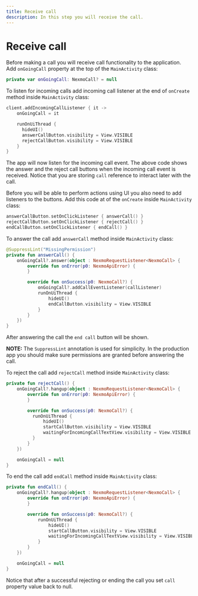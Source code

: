 ```yaml
---
title: Receive call
description: In this step you will receive the call.
---
```


# Receive call

Before making a call you will receive call functionality to the application. Add `onGoingCall` property at the top of the `MainActivity` class:

```kotlin
private var onGoingCall: NexmoCall? = null
```

To listen for incoming calls add incoming call listener at the end of `onCreate` method inside `MainActivity` class:

```kotlin
client.addIncomingCallListener { it ->
    onGoingCall = it

    runOnUiThread {
      hideUI()
      answerCallButton.visibility = View.VISIBLE
      rejectCallButton.visibility = View.VISIBLE
    }
}
```

The app will now listen for the incoming call event. The above code shows the answer and the reject call buttons when the incoming call event is received. Notice that you are storing `call` reference to interact later with the call.

Before you will be able to perform actions using UI you also need to add listeners to the buttons. Add this code at of the `onCreate` inside `MainActivity` class:

```kotlin
answerCallButton.setOnClickListener { answerCall() }
rejectCallButton.setOnClickListener { rejectCall() }
endCallButton.setOnClickListener { endCall() }
```

To answer the call add `answerCall` method inside `MainActivity` class:

```kotlin
@SuppressLint("MissingPermission")
private fun answerCall() {
    onGoingCall?.answer(object : NexmoRequestListener<NexmoCall> {
        override fun onError(p0: NexmoApiError) {
        }

        override fun onSuccess(p0: NexmoCall?) {
            onGoingCall?.addCallEventListener(callListener)
            runOnUiThread {
                hideUI()
                endCallButton.visibility = View.VISIBLE
            }
        }
    })
}
```

After answering the call the `end call` button will be shown.

**NOTE:** The `SuppressLint` annotation is used for simplicity. In the production app you should make sure permissions are granted before answering the call.

To reject the call add `rejectCall` method inside `MainActivity` class:

```kotlin
private fun rejectCall() {
    onGoingCall?.hangup(object : NexmoRequestListener<NexmoCall> {
        override fun onError(p0: NexmoApiError) {
        }

        override fun onSuccess(p0: NexmoCall?) {
          runOnUiThread {
              hideUI()
              startCallButton.visibility = View.VISIBLE
              waitingForIncomingCallTextView.visibility = View.VISIBLE
          }
        }
    })

    onGoingCall = null
}
```

To end the call add `endCall` method inside `MainActivity` class:

```kotlin
private fun endCall() {
    onGoingCall?.hangup(object : NexmoRequestListener<NexmoCall> {
        override fun onError(p0: NexmoApiError) {
        }

        override fun onSuccess(p0: NexmoCall?) {
            runOnUiThread {
                hideUI()
                startCallButton.visibility = View.VISIBLE
                waitingForIncomingCallTextView.visibility = View.VISIBLE
            }
        }
    })

    onGoingCall = null
}
```

Notice that after a successful rejecting or ending the call you set `call` property value back to null.
